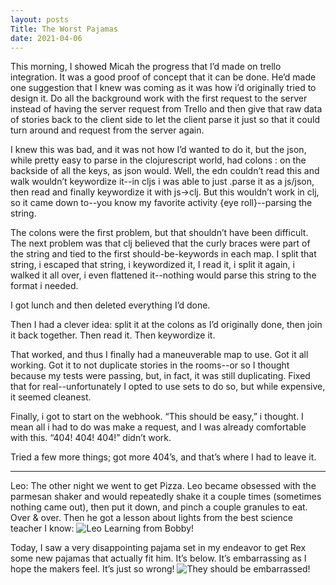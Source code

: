 ```yaml
---
layout: posts
Title: The Worst Pajamas
date: 2021-04-06
---
```


This morning, I showed Micah the progress that I’d made on trello integration.  It was a good proof of concept that it can be done.  He’d made one suggestion that I knew was coming as it was how i’d originally tried to design it.  Do all the background work with the first request to the server instead of having the server request from Trello and then give that raw data of stories back to the client side to let the client parse it just so that it could turn around and request from the server again.  

I knew this was bad, and it was not how I’d wanted to do it, but the json, while pretty easy to parse in the clojurescript world, had colons : on the backside of all the keys, as json would.  Well, the edn couldn’t read this and walk wouldn’t keywordize it--in cljs i was able to just .parse it as a js/json, then read and finally keywordize it with js->clj.  But this wouldn’t work in clj, so it came down to--you know my favorite activity {eye roll}--parsing the string.  

The colons were the first problem, but that shouldn’t have been difficult. The next problem was that clj believed that the curly braces were part of the string and tied to the first should-be-keywords in each map.  I split that string, i escaped that string, i keywordized it, I read it, i split it again, i walked it all over, i even flattened it--nothing would parse this string to the format i needed.  

I got lunch and then deleted everything I’d done.  

Then I had a clever idea: split it at the colons as I’d originally done, then join it back together.  Then read it.  Then keywordize it.  

That worked, and thus I finally had a maneuverable map to use.  Got it all working.  Got it to not duplicate stories in the rooms--or so I thought because my tests were passing, but, in fact, it was still duplicating.  Fixed that for real--unfortunately I opted to use sets to do so, but while expensive, it seemed cleanest.  

Finally, i got to start on the webhook.  “This should be easy,” i thought.  I mean all i had to do was make a request, and I was already comfortable with this.  “404! 404! 404!”  didn’t work.

Tried a few more things; got more 404’s, and that’s where I had to leave it.


***
Leo:
The other night we went to get Pizza.  Leo became obsessed with the parmesan shaker and would repeatedly shake it a couple times (sometimes nothing came out), then put it down, and pinch a couple granules to eat.  Over & over.  Then he got a lesson about lights from the best science teacher I know:
![Leo Learning from Bobby!](https://maniginam.github.io/blog/pics&vids/LeoLearnsFromBobby.jpeg#thumbnail)

Today, I saw a very disappointing pajama set in my endeavor to get Rex some new pajamas that actually fit him.  It’s below.  It’s embarrassing as I hope the makers feel.  It’s just so wrong! 
![They should be embarrassed!](https://maniginam.github.io/blog/pics&vids/embarassingPjs.jpg#thumbnail)


